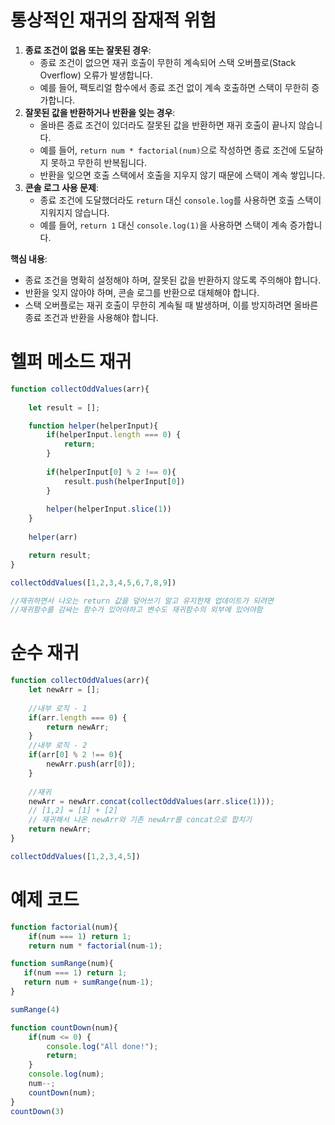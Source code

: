 # 통상적인 재귀의 잠재적 위험

1. **종료 조건이 없음 또는 잘못된 경우**:
    - 종료 조건이 없으면 재귀 호출이 무한히 계속되어 스택 오버플로(Stack Overflow) 오류가 발생합니다.
    - 예를 들어, 팩토리얼 함수에서 종료 조건 없이 계속 호출하면 스택이 무한히 증가합니다.
2. **잘못된 값을 반환하거나 반환을 잊는 경우**:
    - 올바른 종료 조건이 있더라도 잘못된 값을 반환하면 재귀 호출이 끝나지 않습니다.
    - 예를 들어, `return num * factorial(num)`으로 작성하면 종료 조건에 도달하지 못하고 무한히 반복됩니다.
    - 반환을 잊으면 호출 스택에서 호출을 지우지 않기 때문에 스택이 계속 쌓입니다.
3. **콘솔 로그 사용 문제**:
    - 종료 조건에 도달했더라도 `return` 대신 `console.log`를 사용하면 호출 스택이 지워지지 않습니다.
    - 예를 들어, `return 1` 대신 `console.log(1)`을 사용하면 스택이 계속 증가합니다.

**핵심 내용**:

- 종료 조건을 명확히 설정해야 하며, 잘못된 값을 반환하지 않도록 주의해야 합니다.
- 반환을 잊지 않아야 하며, 콘솔 로그를 반환으로 대체해야 합니다.
- 스택 오버플로는 재귀 호출이 무한히 계속될 때 발생하며, 이를 방지하려면 올바른 종료 조건과 반환을 사용해야 합니다.

# 헬퍼 메소드 재귀

```jsx
function collectOddValues(arr){
    
    let result = [];

    function helper(helperInput){
        if(helperInput.length === 0) {
            return;
        }
        
        if(helperInput[0] % 2 !== 0){
            result.push(helperInput[0])
        }
        
        helper(helperInput.slice(1))
    }
    
    helper(arr)

    return result;
}

collectOddValues([1,2,3,4,5,6,7,8,9])

//재귀하면서 나오는 return 값을 덮어쓰기 말고 유지한채 업데이트가 되려면
//재귀함수를 감싸는 함수가 있어야하고 변수도 재귀함수의 외부에 있어야함
```

# 순수 재귀

```jsx
function collectOddValues(arr){
    let newArr = [];
    
    //내부 로직 - 1
    if(arr.length === 0) {
        return newArr;
    }
    //내부 로직 - 2
    if(arr[0] % 2 !== 0){
        newArr.push(arr[0]);
    }
    
    //재귀
    newArr = newArr.concat(collectOddValues(arr.slice(1)));
    // [1,2] = [1] + [2]
    // 재귀해서 나온 newArr와 기존 newArr를 concat으로 합치기
    return newArr;
}

collectOddValues([1,2,3,4,5])
```

# 예제 코드

```jsx
function factorial(num){
    if(num === 1) return 1;
    return num * factorial(num-1);
```

```jsx
function sumRange(num){
   if(num === 1) return 1; 
   return num + sumRange(num-1);
}

sumRange(4)
```


```jsx
function countDown(num){
    if(num <= 0) {
        console.log("All done!");
        return;
    }
    console.log(num);
    num--;
    countDown(num);
}
countDown(3)
```